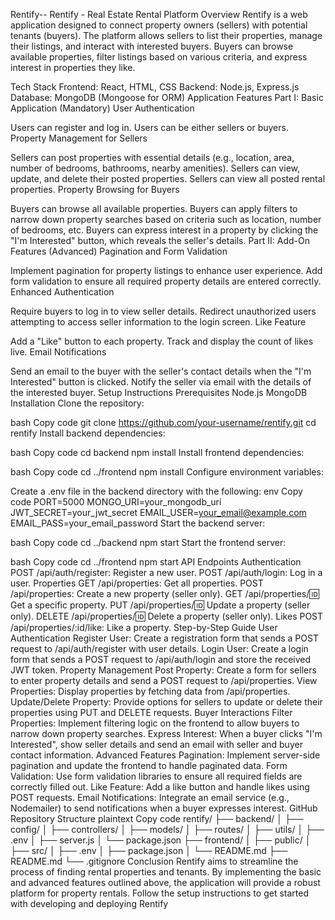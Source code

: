 Rentify--
Rentify - Real Estate Rental Platform Overview Rentify is a web application designed to connect property owners (sellers) with potential tenants (buyers). The platform allows sellers to list their properties, manage their listings, and interact with interested buyers. Buyers can browse available properties, filter listings based on various criteria, and express interest in properties they like.

Tech Stack Frontend: React, HTML, CSS Backend: Node.js, Express.js Database: MongoDB (Mongoose for ORM) Application Features Part I: Basic Application (Mandatory) User Authentication

Users can register and log in. Users can be either sellers or buyers. Property Management for Sellers

Sellers can post properties with essential details (e.g., location, area, number of bedrooms, bathrooms, nearby amenities). Sellers can view, update, and delete their posted properties. Sellers can view all posted rental properties. Property Browsing for Buyers

Buyers can browse all available properties. Buyers can apply filters to narrow down property searches based on criteria such as location, number of bedrooms, etc. Buyers can express interest in a property by clicking the "I'm Interested" button, which reveals the seller's details. Part II: Add-On Features (Advanced) Pagination and Form Validation

Implement pagination for property listings to enhance user experience. Add form validation to ensure all required property details are entered correctly. Enhanced Authentication

Require buyers to log in to view seller details. Redirect unauthorized users attempting to access seller information to the login screen. Like Feature

Add a "Like" button to each property. Track and display the count of likes live. Email Notifications

Send an email to the buyer with the seller's contact details when the "I'm Interested" button is clicked. Notify the seller via email with the details of the interested buyer. Setup Instructions Prerequisites Node.js MongoDB Installation Clone the repository:

bash Copy code git clone https://github.com/your-username/rentify.git cd rentify Install backend dependencies:

bash Copy code cd backend npm install Install frontend dependencies:

bash Copy code cd ../frontend npm install Configure environment variables:

Create a .env file in the backend directory with the following: env Copy code PORT=5000 MONGO_URI=your_mongodb_uri JWT_SECRET=your_jwt_secret EMAIL_USER=your_email@example.com EMAIL_PASS=your_email_password Start the backend server:

bash Copy code cd ../backend npm start Start the frontend server:

bash Copy code cd ../frontend npm start API Endpoints Authentication POST /api/auth/register: Register a new user. POST /api/auth/login: Log in a user. Properties GET /api/properties: Get all properties. POST /api/properties: Create a new property (seller only). GET /api/properties/:id: Get a specific property. PUT /api/properties/:id: Update a property (seller only). DELETE /api/properties/:id: Delete a property (seller only). Likes POST /api/properties/:id/like: Like a property. Step-by-Step Guide User Authentication Register User: Create a registration form that sends a POST request to /api/auth/register with user details. Login User: Create a login form that sends a POST request to /api/auth/login and store the received JWT token. Property Management Post Property: Create a form for sellers to enter property details and send a POST request to /api/properties. View Properties: Display properties by fetching data from /api/properties. Update/Delete Property: Provide options for sellers to update or delete their properties using PUT and DELETE requests. Buyer Interactions Filter Properties: Implement filtering logic on the frontend to allow buyers to narrow down property searches. Express Interest: When a buyer clicks "I'm Interested", show seller details and send an email with seller and buyer contact information. Advanced Features Pagination: Implement server-side pagination and update the frontend to handle paginated data. Form Validation: Use form validation libraries to ensure all required fields are correctly filled out. Like Feature: Add a like button and handle likes using POST requests. Email Notifications: Integrate an email service (e.g., Nodemailer) to send notifications when a buyer expresses interest. GitHub Repository Structure plaintext Copy code rentify/ ├── backend/ │ ├── config/ │ ├── controllers/ │ ├── models/ │ ├── routes/ │ ├── utils/ │ ├── .env │ ├── server.js │ └── package.json ├── frontend/ │ ├── public/ │ ├── src/ │ ├── .env │ ├── package.json │ └── README.md ├── README.md └── .gitignore Conclusion Rentify aims to streamline the process of finding rental properties and tenants. By implementing the basic and advanced features outlined above, the application will provide a robust platform for property rentals. Follow the setup instructions to get started with developing and deploying Rentify

